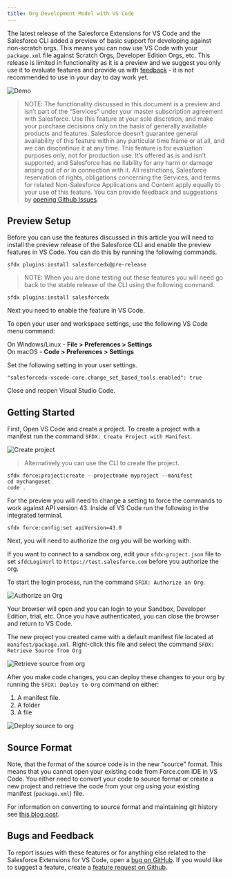 ```yaml
---
title: Org Development Model with VS Code
---
```


The latest release of the Salesforce Extensions for VS Code and the Salesforce CLI added a preview of basic support for developing against non-scratch orgs. This means you can now use VS Code with your `package.xml` file against Scratch Orgs, Developer Edition Orgs, etc. This release is limited in functionality as it is a preview and we suggest you only use it to evaluate features and provide us with [feedback](#bugs-and-feedback) - it is not recommended to use in your day to day work yet.

![Demo](/images/changeset-demo.gif)

> NOTE: The functionality discussed in this document is a preview and isn’t part of the “Services” under your master subscription agreement with Salesforce. Use this feature at your sole discretion, and make your purchase decisions only on the basis of generally available products and features. Salesforce doesn’t guarantee general availability of this feature within any particular time frame or at all, and we can discontinue it at any time. This feature is for evaluation purposes only, not for production use. It’s offered as is and isn’t supported, and Salesforce has no liability for any harm or damage arising out of or in connection with it. All restrictions, Salesforce reservation of rights, obligations concerning the Services, and terms for related Non-Salesforce Applications and Content apply equally to your use of this feature. You can provide feedback and suggestions by [opening Github Issues](https://github.com/forcedotcom/salesforcedx-vscode/issues/new/choose).

## Preview Setup

Before you can use the features discussed in this article you will need to install the preview release of the Salesforce CLI and enable the preview features in VS Code. You can do this by running the following commands.

```
sfdx plugins:install salesforcedx@pre-release
```

> NOTE: When you are done testing out these features you will need go back to the stable release of the CLI using the following command.

```
sfdx plugins:install salesforcedx
```

Next you need to enable the feature in VS Code.

To open your user and workspace settings, use the following VS Code menu command:

On Windows/Linux - **File > Preferences > Settings**  
On macOS - **Code > Preferences > Settings**

Set the following setting in your user settings.

```
"salesforcedx-vscode-core.change_set_based_tools.enabled": true
```

Close and reopen Visual Studio Code.

## Getting Started

First, Open VS Code and create a project. To create a project with a manifest run the command `SFDX: Create Project with Manifest`.

![Create project](/images/create-project-with-manifest.png)

> Alternatively you can use the CLI to create the project.

```
sfdx force:project:create --projectname myproject --manifest
cd mychangeset
code .
```

For the preview you will need to change a setting to force the commands to work against API version 43. Inside of VS Code run the following in the integrated terminal.

```
sfdx force:config:set apiVersion=43.0
```

Next, you will need to authorize the org you will be working with.

If you want to connect to a sandbox org, edit your `sfdx-project.json` file to set `sfdcLoginUrl` to `https://test.salesforce.com` before you authorize the org.

To start the login process, run the command `SFDX: Authorize an Org`.

![Authorize an Org](/images/authorize-org-command.png)

Your browser will open and you can login to your Sandbox, Developer Edition, trial, etc. Once you have authenticated, you can close the browser and return to VS Code.

The new project you created came with a default manifest file located at `manifest/package.xml`. Right-click this file and select the command `SFDX: Retrieve Source from Org`

![Retrieve source from org](/images/retrieve-source-from-org.png)

After you make code changes, you can deploy these changes to your org by running the `SFDX: Deploy to Org` command on either:

1. A manifest file.
2. A folder
3. A file

![Deploy source to org](/images/deploy-source-to-org.png)

## Source Format

Note, that the format of the source code is in the new "source" format. This means that you cannot open your existing code from Force.com IDE in VS Code. You either need to convert your code to source format or create a new project and retrieve the code from your org using your existing manifest (`package.xml`) file.

For information on converting to source format and maintaining git history see [this blog post](https://ntotten.com/2018/05/11/convert-metadata-to-source-format-while-maintain-git-history/).

## Bugs and Feedback

To report issues with these features or for anything else related to the Salesforce Extensions for VS Code, open a [bug on GitHub](https://github.com/forcedotcom/salesforcedx-vscode/issues/new?template=Bug_report.md). If you would like to suggest a feature, create a [feature request on Github](https://github.com/forcedotcom/salesforcedx-vscode/issues/new?template=Feature_request.md).
